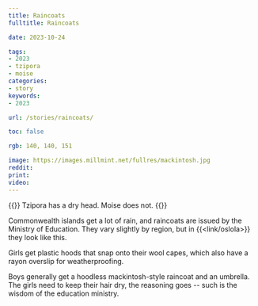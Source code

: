 ```yaml
---
title: Raincoats
fulltitle: Raincoats

date: 2023-10-24

tags:
- 2023
- tzipora
- moise
categories:
- story
keywords:
- 2023

url: /stories/raincoats/

toc: false

rgb: 140, 140, 151

image: https://images.millmint.net/fullres/mackintosh.jpg
reddit:
print:
video:
---
```

{{<note caption>}}
Tzipora has a dry head. Moise does not.
{{</note>}}

Commonwealth islands get a lot of rain, and raincoats are issued by the Ministry of Education. They vary slightly by region, but in {{<link/oslola>}} they look like this.

Girls get plastic hoods that snap onto their wool capes, which also have a rayon overslip for weatherproofing.

Boys generally get a hoodless mackintosh-style raincoat and an umbrella. The girls need to keep their hair dry, the reasoning goes -- such is the wisdom of the education ministry.